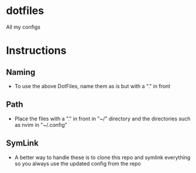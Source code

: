 # dotfiles
All my configs

# Instructions
## Naming
- To use the above DotFiles, name them as is but with a "." in front
## Path
- Place the files with a "." in front in "~/" directory and the directories such as nvim in "~/.config"
## SymLink
- A better way to handle these is to clone this repo and symlink everything so you always use the updated config from the repo
